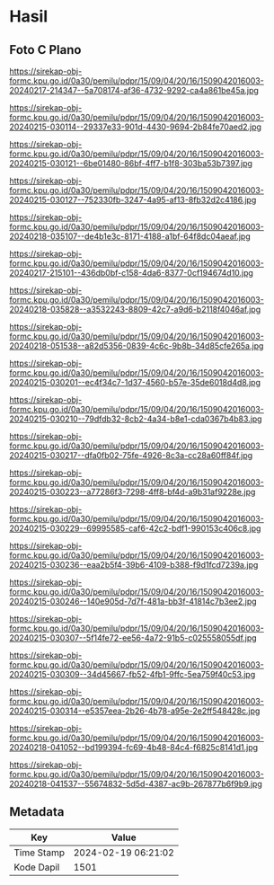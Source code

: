 # Hasil

## Foto C Plano

https://sirekap-obj-formc.kpu.go.id/0a30/pemilu/pdpr/15/09/04/20/16/1509042016003-20240217-214347--5a708174-af36-4732-9292-ca4a861be45a.jpg

https://sirekap-obj-formc.kpu.go.id/0a30/pemilu/pdpr/15/09/04/20/16/1509042016003-20240215-030114--29337e33-901d-4430-9694-2b84fe70aed2.jpg

https://sirekap-obj-formc.kpu.go.id/0a30/pemilu/pdpr/15/09/04/20/16/1509042016003-20240215-030121--6be01480-86bf-4ff7-b1f8-303ba53b7397.jpg

https://sirekap-obj-formc.kpu.go.id/0a30/pemilu/pdpr/15/09/04/20/16/1509042016003-20240215-030127--752330fb-3247-4a95-af13-8fb32d2c4186.jpg

https://sirekap-obj-formc.kpu.go.id/0a30/pemilu/pdpr/15/09/04/20/16/1509042016003-20240218-035107--de4b1e3c-8171-4188-a1bf-64f8dc04aeaf.jpg

https://sirekap-obj-formc.kpu.go.id/0a30/pemilu/pdpr/15/09/04/20/16/1509042016003-20240217-215101--436db0bf-c158-4da6-8377-0cf194674d10.jpg

https://sirekap-obj-formc.kpu.go.id/0a30/pemilu/pdpr/15/09/04/20/16/1509042016003-20240218-035828--a3532243-8809-42c7-a9d6-b2118f4046af.jpg

https://sirekap-obj-formc.kpu.go.id/0a30/pemilu/pdpr/15/09/04/20/16/1509042016003-20240218-051538--a82d5356-0839-4c6c-9b8b-34d85cfe265a.jpg

https://sirekap-obj-formc.kpu.go.id/0a30/pemilu/pdpr/15/09/04/20/16/1509042016003-20240215-030201--ec4f34c7-1d37-4560-b57e-35de6018d4d8.jpg

https://sirekap-obj-formc.kpu.go.id/0a30/pemilu/pdpr/15/09/04/20/16/1509042016003-20240215-030210--79dfdb32-8cb2-4a34-b8e1-cda0367b4b83.jpg

https://sirekap-obj-formc.kpu.go.id/0a30/pemilu/pdpr/15/09/04/20/16/1509042016003-20240215-030217--dfa0fb02-75fe-4926-8c3a-cc28a60ff84f.jpg

https://sirekap-obj-formc.kpu.go.id/0a30/pemilu/pdpr/15/09/04/20/16/1509042016003-20240215-030223--a77286f3-7298-4ff8-bf4d-a9b31af9228e.jpg

https://sirekap-obj-formc.kpu.go.id/0a30/pemilu/pdpr/15/09/04/20/16/1509042016003-20240215-030229--69995585-caf6-42c2-bdf1-990153c406c8.jpg

https://sirekap-obj-formc.kpu.go.id/0a30/pemilu/pdpr/15/09/04/20/16/1509042016003-20240215-030236--eaa2b5f4-39b6-4109-b388-f9d1fcd7239a.jpg

https://sirekap-obj-formc.kpu.go.id/0a30/pemilu/pdpr/15/09/04/20/16/1509042016003-20240215-030246--140e905d-7d7f-481a-bb3f-41814c7b3ee2.jpg

https://sirekap-obj-formc.kpu.go.id/0a30/pemilu/pdpr/15/09/04/20/16/1509042016003-20240215-030307--5f14fe72-ee56-4a72-91b5-c025558055df.jpg

https://sirekap-obj-formc.kpu.go.id/0a30/pemilu/pdpr/15/09/04/20/16/1509042016003-20240215-030309--34d45667-fb52-4fb1-9ffc-5ea759f40c53.jpg

https://sirekap-obj-formc.kpu.go.id/0a30/pemilu/pdpr/15/09/04/20/16/1509042016003-20240215-030314--e5357eea-2b26-4b78-a95e-2e2ff548428c.jpg

https://sirekap-obj-formc.kpu.go.id/0a30/pemilu/pdpr/15/09/04/20/16/1509042016003-20240218-041052--bd199394-fc69-4b48-84c4-f6825c8141d1.jpg

https://sirekap-obj-formc.kpu.go.id/0a30/pemilu/pdpr/15/09/04/20/16/1509042016003-20240218-041537--55674832-5d5d-4387-ac9b-267877b6f9b9.jpg


## Metadata

| Key        | Value               |
| ---------- | ------------------- |
| Time Stamp | 2024-02-19 06:21:02 |
| Kode Dapil | 1501                |



